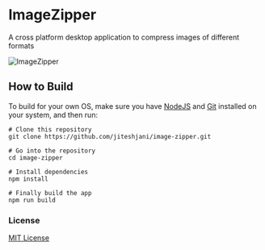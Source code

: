 # ImageZipper

A cross platform desktop application to compress images of different formats

![ImageZipper](https://i.imgur.com/zCxGWfo.png) 

## How to Build
To build for your own OS, make sure you have [NodeJS](https://nodejs.org/en/download/) and [Git](https://git-scm.com/) installed on your system, and then run:
```
# Clone this repository
git clone https://github.com/jiteshjani/image-zipper.git

# Go into the repository
cd image-zipper

# Install dependencies
npm install

# Finally build the app
npm run build
```
### License
[MIT License](https://github.com/jiteshjani/image-zipper/blob/master/LICENSE)
